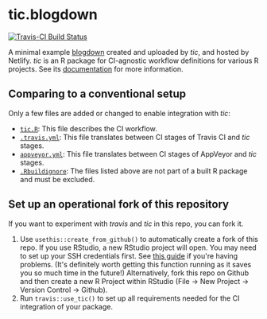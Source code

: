 # tic.blogdown

[![Travis-CI Build Status](https://travis-ci.org/ropenscilabs/tic.blogdown.svg?branch=master)](https://travis-ci.org/ropenscilabs/tic.blogdown)

A minimal example [blogdown](https://bookdown.org/yihui/blogdown/) created and uploaded by _tic_, and hosted by Netlify.
_tic_ is an R package for CI-agnostic workflow definitions for various R projects. 
See its [documentation](https://ropenscilabs.github.io/tic/) for more information.

## Comparing to a conventional setup

Only a few files are added or changed to enable integration with _tic_:

- [`tic.R`](tic.R): This file describes the CI workflow.
- [`.travis.yml`](.travis.yml): This file translates between CI stages of Travis CI and _tic_ stages.
- [`appveyor.yml`](appveyor.yml): This file translates between CI stages of AppVeyor and _tic_ stages.
- [`.Rbuildignore`](.Rbuildignore): The files listed above are not part of a built R package and must be excluded.

## Set up an operational fork of this repository

If you want to experiment with _travis_ and _tic_ in this repo, you can fork it.

1. Use `usethis::create_from_github()` to automatically create a fork of this repo.
    If you use RStudio, a new RStudio project will open. 
    You may need to set up your SSH credentials first. See [this guide](http://happygitwithr.com/ssh-keys.html) if you're having problems. 
    (It's definitely worth getting this function running as it saves you so much time in the future!) 
    Alternatively, fork this repo on Github and then create a new R Project within RStudio (File -> New Project -> Version Control -> Github). 
1. Run `travis::use_tic()` to set up all requirements needed for the CI integration of your package.
